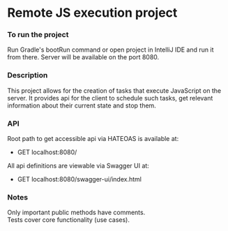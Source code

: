 # Remote JS execution project

### To run the project
Run Gradle's bootRun command or open project in IntelliJ IDE and run it from there.
Server will be available on the port 8080.

### Description
This project allows for the creation of tasks that execute JavaScript on the server.
It provides api for the client to schedule such tasks, get relevant information 
about their current state and stop them.

### API

Root path to get accessible api via HATEOAS is available at:
- GET localhost:8080/

All api definitions are viewable via Swagger UI at:
- GET localhost:8080/swagger-ui/index.html

### Notes

Only important public methods have comments.\
Tests cover core functionality (use cases).
